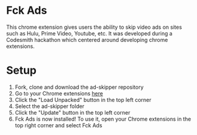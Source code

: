 # Fck Ads
This chrome extension gives users the ability to skip video ads on sites such as Hulu, Prime Video, Youtube, etc. It was developed during a Codesmith hackathon which centered around developing chrome extensions. 

# Setup 
1. Fork, clone and download the ad-skipper repository
2. Go to your Chrome extensions [here](chrome://extensions/) 
3. Click the "Load Unpacked" button in the top left corner 
4. Select the ad-skipper folder
5. Click the "Update" button in the top left corner 
6. Fck Ads is now installed! To use it, open your Chrome extensions in the top right corner and select Fck Ads
